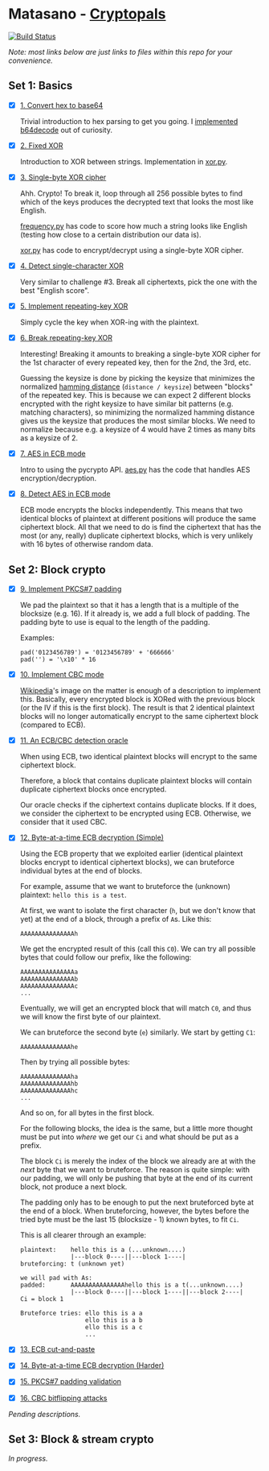 # Matasano - [Cryptopals](http://cryptopals.com/)

[![Build Status](https://travis-ci.org/JesseEmond/matasano-cryptopals.svg?branch=unittests)](https://travis-ci.org/JesseEmond/matasano-cryptopals)

*Note: most links below are just links to files within this repo for your
convenience.*
## Set 1: Basics
- [x] [1. Convert hex to base64](src/01.py)

  Trivial introduction to hex parsing to get you going. I
  [implemented b64decode](src/mybase64.py) out of curiosity.

- [x] [2. Fixed XOR](src/02.py)

  Introduction to XOR between strings. Implementation in [xor.py](src/xor.py).

- [x] [3. Single-byte XOR cipher](src/03.py)

  Ahh. Crypto! To break it, loop through all 256 possible bytes to find which
  of the keys produces the decrypted text that looks the most like English.

  [frequency.py](src/frequency.py) has code to score how much a string looks
  like English (testing how close to a certain distribution our data is).

  [xor.py](src/xor.py) has code to encrypt/decrypt using a single-byte XOR
  cipher.

- [x] [4. Detect single-character XOR](src/04.py)

  Very similar to challenge #3. Break all ciphertexts, pick the one with the
  best "English score".

- [x] [5. Implement repeating-key XOR](src/05.py)

  Simply cycle the key when XOR-ing with the plaintext.

- [x] [6. Break repeating-key XOR](src/06.py)

  Interesting! Breaking it amounts to breaking a single-byte XOR cipher for the
  1st character of every repeated key, then for the 2nd, the 3rd, etc.

  Guessing the keysize is done by picking the keysize that minimizes the
  normalized [hamming distance](src/distance.py) (`distance / keysize`) between
  "blocks" of the repeated key. This is because we can expect 2 different blocks
  encrypted with the right keysize to have similar bit patterns (e.g. matching
  characters), so minimizing the normalized hamming distance gives us the
  keysize that produces the most similar blocks. We need to normalize because
  e.g. a keysize of 4 would have 2 times as many bits as a keysize of 2.

- [x] [7. AES in ECB mode](src/07.py)

  Intro to using the pycrypto API. [aes.py](src/aes.py) has the code that
  handles AES encryption/decryption.

- [x] [8. Detect AES in ECB mode](src/08.py)

  ECB mode encrypts the blocks independently. This means that two identical
  blocks of plaintext at different positions will produce the same ciphertext
  block. All that we need to do is find the ciphertext that has the most (or
  any, really) duplicate ciphertext blocks, which is very unlikely with 16 bytes
  of otherwise random data.

## Set 2: Block crypto

- [x] [9. Implement PKCS#7 padding](src/09.py)

  We pad the plaintext so that it has a length that is a multiple of the
  blocksize (e.g. 16). If it already is, we add a full block of padding. The
  padding byte to use is equal to the length of the padding.

  Examples:

  ```
  pad('0123456789') = '0123456789' + '666666'
  pad('') = '\x10' * 16
  ```

- [x] [10. Implement CBC mode](src/.py)

  [Wikipedia](https://en.wikipedia.org/wiki/Block_cipher_mode_of_operation#Cipher_Block_Chaining_.28CBC.29)'s
  image on the matter is enough of a description to implement this. Basically,
  every encrypted block is XORed with the previous block (or the IV if this is
  the first block). The result is that 2 identical plaintext blocks will no
  longer automatically encrypt to the same ciphertext block (compared to ECB).

- [x] [11. An ECB/CBC detection oracle](src/.py)

  When using ECB, two identical plaintext blocks will encrypt to the same
  ciphertext block.
    
  Therefore, a block that contains duplicate plaintext blocks will contain
  duplicate ciphertext blocks once encrypted.

  Our oracle checks if the ciphertext contains duplicate blocks. If it does, we
  consider the ciphertext to be encrypted using ECB. Otherwise, we consider that
  it used CBC.

- [x] [12. Byte-at-a-time ECB decryption (Simple)](src/.py)

  Using the ECB property that we exploited earlier (identical plaintext blocks
  encrypt to identical ciphertext blocks), we can bruteforce individual bytes
  at the end of blocks.

  For example, assume that we want to bruteforce the (unknown) plaintext:
  `hello this is a test`.

  At first, we want to isolate the first character (`h`, but we don't know that
  yet) at the end of a block, through a prefix of `A`s. Like this:

  ```
  AAAAAAAAAAAAAAAh
  ```

  We get the encrypted result of this (call this `C0`). We can try all
  possible bytes that could follow our prefix, like the following:

  ```
  AAAAAAAAAAAAAAAa
  AAAAAAAAAAAAAAAb
  AAAAAAAAAAAAAAAc
  ...
  ```

  Eventually, we will get an encrypted block that will match `C0`, and thus
  we will know the first byte of our plaintext.

  We can bruteforce the second byte (`e`) similarly. We start by getting `C1`:

  ```
  AAAAAAAAAAAAAAhe
  ```

  Then by trying all possible bytes:

  ```
  AAAAAAAAAAAAAAha
  AAAAAAAAAAAAAAhb
  AAAAAAAAAAAAAAhc
  ...
  ```

  And so on, for all bytes in the first block.

  For the following blocks, the idea is the same, but a little more thought must
  be put into *where* we get our `Ci` and what should be put as a prefix.

  The block `Ci` is merely the index of the block we already are at with the
  *next* byte that we want to bruteforce. The reason is quite simple: with our
  padding, we will only be pushing that byte at the end of its current block,
  not produce a next block.

  The padding only has to be enough to put the next bruteforced byte at the end
  of a block. When bruteforcing, however, the bytes before the tried byte must
  be the last 15 (blocksize - 1) known bytes, to fit `Ci`.

  This is all clearer through an example:

  ```
  plaintext:    hello this is a (...unknown....)
                |---block 0----||---block 1----|
  bruteforcing: t (unknown yet)

  we will pad with As:
  padded:       AAAAAAAAAAAAAAAhello this is a t(...unknown....)
                |---block 0----||---block 1----||---block 2----|
  Ci = block 1

  Bruteforce tries: ello this is a a
                    ello this is a b
                    ello this is a c
                    ...
  ```

- [x] [13. ECB cut-and-paste](src/.py)

- [x] [14. Byte-at-a-time ECB decryption (Harder)](src/.py)

- [x] [15. PKCS#7 padding validation](src/.py)

- [x] [16. CBC bitflipping attacks](src/.py)

*Pending descriptions.*

## Set 3: Block & stream crypto

*In progress.*
